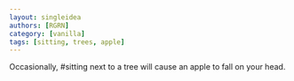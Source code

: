 ```yaml
---
layout: singleidea
authors: [RGRN]
category: [vanilla]
tags: [sitting, trees, apple]
---
```

Occasionally, #sitting next to a tree will cause an apple to fall on your head.
